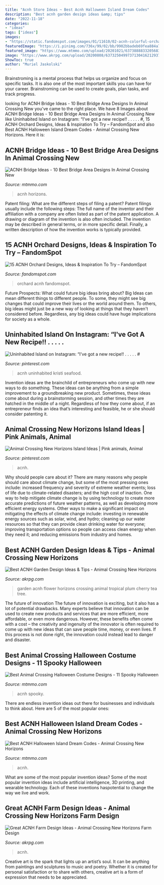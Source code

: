 ```yaml
---
title: "Acnh Store Ideas ~ Best Acnh Halloween Island Dream Codes"
description: "Best acnh garden design ideas &amp; tips"
date: "2022-11-18"
categories:
- "ideas"
tags: ["ideas"]
images:
- "https://static.fandomspot.com/images/01/11610/02-acnh-colorful-orchard-design.jpg"
featuredImage: "https://i.pinimg.com/736x/99/02/bb/9902bbadeb69fea884a75519d353f0d2.jpg"
featured_image: "https://www.mtmmo.com/upload/20201021/6373888833205683919403241.jpeg"
image: "https://www.akrpg.com/upload/20200808/6373250499737130416212937.jpg"
ShowToc: true
author: "Muriel Jaskolski"
---
```



Brainstroming is a mental process that helps us organize and focus on specific tasks. It is also one of the most important skills you can have for your career. Brainstroming can be used to create goals, plan tasks, and track progress.

	

		
looking for ACNH Bridge Ideas - 10 Best Bridge Area Designs In Animal Crossing New you've came to the right place. We have 8 Images about ACNH Bridge Ideas - 10 Best Bridge Area Designs In Animal Crossing New like Uninhabited Island on Instagram: “I&#039;ve got a new recipe!! . . . . . #, 15 ACNH Orchard Designs, Ideas &amp; Inspiration To Try – FandomSpot and also Best ACNH Halloween Island Dream Codes - Animal Crossing New Horizons. Here it is:
		
    
## ACNH Bridge Ideas - 10 Best Bridge Area Designs In Animal Crossing New

<img loading=lazy src="https://www.mtmmo.com/upload/20210309/6375088728683428501796611.png" onerror="this.onerror=null;this.src='https://tse4.mm.bing.net/th?id=OIP.RC0w_3AyyXL5AIPluwkPiQHaEK&amp;pid=15.1';" alt="ACNH Bridge Ideas - 10 Best Bridge Area Designs In Animal Crossing New">

_Source: mtmmo.com_

>acnh horizons. 

	

Patent filing: What are the different steps of filing a patent?
Patent filings usually include the following steps: 
The full name of the inventor and their affiliation with a company are often listed as part of the patent application. A drawing or diagram of the invention is also often included. The invention may be described in general terms, or in more specific detail. Finally, a written description of how the invention works is typically provided.

    
## 15 ACNH Orchard Designs, Ideas &amp; Inspiration To Try – FandomSpot

<img loading=lazy src="https://static.fandomspot.com/images/01/11610/02-acnh-colorful-orchard-design.jpg" onerror="this.onerror=null;this.src='https://tse2.mm.bing.net/th?id=OIP.v8KnTn6hRQC0zy0LKZhZ9wHaEK&amp;pid=15.1';" alt="15 ACNH Orchard Designs, Ideas &amp; Inspiration To Try – FandomSpot">

_Source: fandomspot.com_

>orchard acnh fandomspot. 

	

Future Prospects: What could future big ideas bring about?
Big Ideas can mean different things to different people. To some, they might see big changes that could improve their lives or the world around them. To others, big ideas might just be a new way of looking at things that they haven't considered before. Regardless, any big ideas could have huge implications for society as a whole.

    
## Uninhabited Island On Instagram: “I&#039;ve Got A New Recipe!! . . . . . #

<img loading=lazy src="https://i.pinimg.com/736x/99/02/bb/9902bbadeb69fea884a75519d353f0d2.jpg" onerror="this.onerror=null;this.src='https://tse2.mm.bing.net/th?id=OIP.YstY1UsxHb4xufzdSjFIUQHaEe&amp;pid=15.1';" alt="Uninhabited Island on Instagram: “I&#039;ve got a new recipe!! . . . . . #">

_Source: pinterest.com_

>acnh uninhabited kristi seafood. 

	

Invention ideas are the brainchild of entrepreneurs who come up with new ways to do something. These ideas can be anything from a simple improvement to a groundbreaking new product. Sometimes, these ideas come about during a brainstorming session, and other times they are hatched in the middle of a night. Regardless of how they come about, if an entrepreneur finds an idea that’s interesting and feasible, he or she should consider patenting it.

    
## Animal Crossing New Horizons Island Ideas | Pink Animals, Animal

<img loading=lazy src="https://i.pinimg.com/736x/95/e3/27/95e32762706bd1259cbf300ef168d807.jpg" onerror="this.onerror=null;this.src='https://tse2.mm.bing.net/th?id=OIP.p-CCeF5TImP0crwJtZJ8HgHaKz&amp;pid=15.1';" alt="Animal Crossing New Horizons Island Ideas | Pink animals, Animal">

_Source: pinterest.com_

>acnh. 

	

Why should people care about it?
There are many reasons why people should care about climate change, but some of the most pressing ones include: increased frequency and severity of extreme weather events; loss of life due to climate-related disasters; and the high cost of inaction.
One way to help mitigate climate change is by using technology to create more accurate predictions of future weather patterns, as well as developing more efficient energy systems. Other ways to make a significant impact on mitigating the effects of climate change include: investing in renewable energy sources such as solar, wind, and hydro; cleaning up our water resources so that they can provide clean drinking water for everyone; improving transportation options so people can access clean energy when they need it; and reducing emissions from industry and homes.

    
## Best ACNH Garden Design Ideas &amp; Tips - Animal Crossing New Horizons

<img loading=lazy src="https://www.akrpg.com/upload/20200808/6373250499737130416212937.jpg" onerror="this.onerror=null;this.src='https://tse1.mm.bing.net/th?id=OIP.NbH0deJ5kkEze-BYAdXXfQHaEK&amp;pid=15.1';" alt="Best ACNH Garden Design Ideas &amp; Tips - Animal Crossing New Horizons">

_Source: akrpg.com_

>garden acnh flower horizons crossing animal tropical plum cherry tea tree. 

	

The future of innovation
The future of innovation is exciting, but it also has a lot of potential drawbacks. Many experts believe that innovation can be used to create new products and services that are more efficient, more affordable, or even more dangerous. However, these benefits often come with a cost – the creativity and ingenuity of the innovator is often required to come up with new ideas that can save people time, money, or even lives. If this process is not done right, the innovation could instead lead to danger and disaster.

    
## Best Animal Crossing Halloween Costume Designs - 11 Spooky Halloween

<img loading=lazy src="https://www.mtmmo.com/upload/20201030/6373965488442703981642594.jpg" onerror="this.onerror=null;this.src='https://tse4.mm.bing.net/th?id=OIP.MDAFXdN4bDyWdSFnVufekgHaEK&amp;pid=15.1';" alt="Best Animal Crossing Halloween Costume Designs - 11 Spooky Halloween">

_Source: mtmmo.com_

>acnh spooky. 

	

There are endless invention ideas out there for businesses and individuals to think about. Here are 5 of the most popular ones:

    
## Best ACNH Halloween Island Dream Codes - Animal Crossing New Horizons

<img loading=lazy src="https://www.mtmmo.com/upload/20201021/6373888833205683919403241.jpeg" onerror="this.onerror=null;this.src='https://tse2.mm.bing.net/th?id=OIP.vqVfKkcnMcLwLJkiI6OTnQHaEK&amp;pid=15.1';" alt="Best ACNH Halloween Island Dream Codes - Animal Crossing New Horizons">

_Source: mtmmo.com_

>acnh. 

	

What are some of the most popular invention ideas?
Some of the most popular invention ideas include artificial intelligence, 3D printing, and wearable technology. Each of these inventions haspotential to change the way we live and work.

    
## Great ACNH Farm Design Ideas - Animal Crossing New Horizons Farm Design

<img loading=lazy src="https://www.akrpg.com/upload/20200820/6373352031447716676639683.jpg" onerror="this.onerror=null;this.src='https://tse4.mm.bing.net/th?id=OIP.7EqSBr6ogAJehCFs2HNk8wHaEK&amp;pid=15.1';" alt="Great ACNH Farm Design Ideas - Animal Crossing New Horizons Farm Design">

_Source: akrpg.com_

>acnh. 

	

Creative art is the spark that lights up an artist’s soul. It can be anything from paintings and sculptures to music and poetry. Whether it is created for personal satisfaction or to share with others, creative art is a form of expression that needs to be appreciated.

